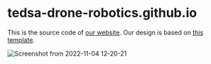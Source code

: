 # tedsa-drone-robotics.github.io

This is the source code of [our website](https://tedsa-drone-robotics.github.io). Our design is based on [this template](https://www.styleshout.com/free-templates/khronos).



![Screenshot from 2022-11-04 12-20-21](https://user-images.githubusercontent.com/85412764/200025409-7fae68c4-205c-4679-ba09-395bef04003f.png)
